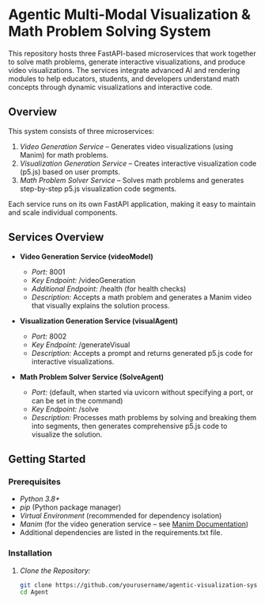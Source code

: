 # Agentic Multi-Modal Visualization & Math Problem Solving System

This repository hosts three FastAPI-based microservices that work together to solve math problems, generate interactive visualizations, and produce video visualizations. The services integrate advanced AI and rendering modules to help educators, students, and developers understand math concepts through dynamic visualizations and interactive code.

## Overview

This system consists of three microservices:

1. *Video Generation Service* – Generates video visualizations (using Manim) for math problems.
2. *Visualization Generation Service* – Creates interactive visualization code (p5.js) based on user prompts.
3. *Math Problem Solver Service* – Solves math problems and generates step-by-step p5.js visualization code segments.

Each service runs on its own FastAPI application, making it easy to maintain and scale individual components.

## Services Overview

- **Video Generation Service (videoModel)**
  - *Port:* 8001
  - *Key Endpoint:* /videoGeneration
  - *Additional Endpoint:* /health (for health checks)
  - *Description:* Accepts a math problem and generates a Manim video that visually explains the solution process.

- **Visualization Generation Service (visualAgent)**
  - *Port:* 8002
  - *Key Endpoint:* /generateVisual
  - *Description:* Accepts a prompt and returns generated p5.js code for interactive visualizations.

- **Math Problem Solver Service (SolveAgent)**
  - *Port:* (default, when started via uvicorn without specifying a port, or can be set in the command)
  - *Key Endpoint:* /solve
  - *Description:* Processes math problems by solving and breaking them into segments, then generates comprehensive p5.js code to visualize the solution.

## Getting Started

### Prerequisites

- *Python 3.8+*
- *pip* (Python package manager)
- *Virtual Environment* (recommended for dependency isolation)
- *Manim* (for the video generation service – see [Manim Documentation](https://docs.manim.community/))
- Additional dependencies are listed in the requirements.txt file.

### Installation

1. *Clone the Repository:*
   ```bash
   git clone https://github.com/yourusername/agentic-visualization-system.git
   cd Agent
